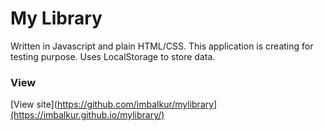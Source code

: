 # My Library

Written in Javascript and plain HTML/CSS.
This application is creating for testing purpose. Uses LocalStorage to store data.

### View

[View site](https://github.com/imbalkur/mylibrary](https://imbalkur.github.io/mylibrary/)
